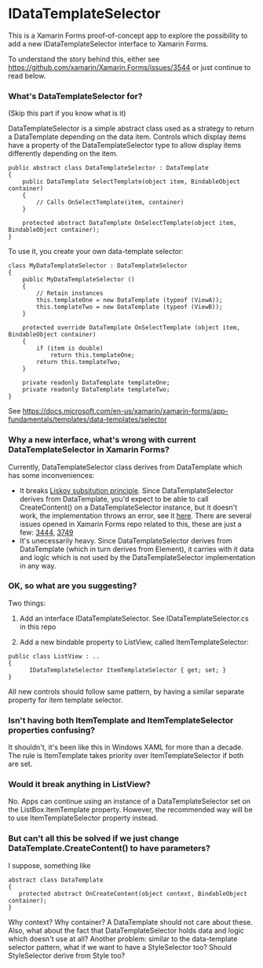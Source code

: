 # IDataTemplateSelector

This is a Xamarin Forms proof-of-concept app to explore the possibility to add a new IDataTemplateSelector interface to Xamarin Forms.

To understand the story behind this, either see https://github.com/xamarin/Xamarin.Forms/issues/3544 or just continue to read below.

### What's DataTemplateSelector for?

(Skip this part if you know what is it)

DataTemplateSelector is a simple abstract class used as a strategy to return a DataTemplate depending on the data item.
Controls which display items have a property of the DataTemplateSelector type to allow display items differently depending on the item.

```
public abstract class DataTemplateSelector : DataTemplate
{
    public DataTemplate SelectTemplate(object item, BindableObject container)
    {
        // Calls OnSelectTemplate(item, container)
    }

    protected abstract DataTemplate OnSelectTemplate(object item, BindableObject container);
}
```

To use it, you create your own data-template selector:

```
class MyDataTemplateSelector : DataTemplateSelector
{
    public MyDataTemplateSelector ()
    {
        // Retain instances
        this.templateOne = new DataTemplate (typeof (ViewA));
        this.templateTwo = new DataTemplate (typeof (ViewB));
    }

    protected override DataTemplate OnSelectTemplate (object item, BindableObject container)
    {
        if (item is double)
            return this.templateOne;
        return this.templateTwo;
    }

    private readonly DataTemplate templateOne;
    private readonly DataTemplate templateTwo;
}
```

See https://docs.microsoft.com/en-us/xamarin/xamarin-forms/app-fundamentals/templates/data-templates/selector

### Why a new interface, what's wrong with current DataTemplateSelector in Xamarin Forms?

Currently, DataTemplateSelector class derives from DataTemplate which has some inconveniences:
 - It breaks [Liskov subsitution principle](https://en.wikipedia.org/wiki/Liskov_substitution_principle). Since DataTemplateSelector derives from DataTemplate, you'd expect to be able to call CreateContent() on a DataTemplateSelector instance, but it doesn't work, the implementation throws an error, see it [here](https://github.com/xamarin/Xamarin.Forms/blob/master/Xamarin.Forms.Core/ElementTemplate.cs#L79). 
   There are several issues opened in Xamarin Forms repo related to this, these are just a few: [3444](https://github.com/xamarin/Xamarin.Forms/issues/3544), [3749](https://github.com/xamarin/Xamarin.Forms/issues/3749)
 - It's unecessarily heavy. Since DataTemplateSelector derives from DataTemplate (which in turn derives from Element), it carries with it data and logic which is not used by the DataTemplateSelector implementation in any way.
   
### OK, so what are you suggesting?

Two things:

1. Add an interface IDataTemplateSelector. See IDataTemplateSelector.cs in this repo

2. Add a new bindable property to ListView, called ItemTemplateSelector:

```
public class ListView : .. 
{ 
      IDataTemplateSelector ItemTemplateSelector { get; set; }
}
```

All new controls should follow same pattern, by having a similar separate property for item template selector.

### Isn't having both ItemTemplate and ItemTemplateSelector properties confusing?

It shouldn't, it's been like this in Windows XAML for more than a decade.
The rule is ItemTemplate takes priority over ItemTemplateSelector if both are set.

### Would it break anything in ListView?

No. Apps can continue using an instance of a DataTemplateSelector set on the ListBox.ItemTemplate property. However, the recommended way will be to use ItemTemplateSelector property instead.

### But can't all this be solved if we just change DataTemplate.CreateContent() to have parameters?

I suppose, something like 

```
abstract class DataTemplate
{
   protected abstract OnCreateContent(object context, BindableObject container);
}
```

Why context? Why container? A DataTemplate should not care about these.
Also, what about the fact that DataTemplateSelector holds data and logic which doesn't use at all?
Another problem: similar to the data-template selector pattern, what if we want to have a StyleSelector too? Should StyleSelector derive from Style too? 
